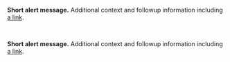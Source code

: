
<section
  class="usa-site-alert usa-site-alert--emergency usa-site-alert--slim"
  aria-label="Site alert,,,,,,"
>
  <div class="usa-alert">
    <div class="usa-alert__body">
      <p class="usa-alert__text">
        <strong>Short alert message.</strong> Additional context and followup
        information including
        <a class="usa-link" href="javascript:void(0);">a link</a>.
      </p>
    </div>
  </div>
</section>

<br/>

<section
  class="usa-site-alert usa-site-alert--info usa-site-alert--slim"
  aria-label="Site alert,,,,,,"
>
  <div class="usa-alert">
    <div class="usa-alert__body">
      <p class="usa-alert__text">
        <strong>Short alert message.</strong> Additional context and followup
        information including
        <a class="usa-link" href="javascript:void(0);">a link</a>.
      </p>
    </div>
  </div>
</section>